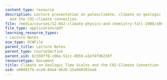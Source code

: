 ```yaml
---
content_type: resource
description: Lecture presentation on paleoclimate, climate on geologic time scales,
  and the CO2-climate connection.
file: /media/courses/12-842-climate-physics-and-chemistry-fall-2008/a9608176ace884a49b2b15a940301aad_part1_lec6.pdf
file_type: application/pdf
learning_resource_types:
- Lecture Notes
ocw_type: OCWFile
parent_title: Lecture Notes
parent_type: CourseSection
parent_uid: 6c559ff8-c06a-51cc-8959-a1ef4fd6238f
resourcetype: Document
title: Climate on Geologic Time Scales and the CO2-Climate Connection
uid: a9608176-ace8-84a4-9b2b-15a940301aad
---
```

